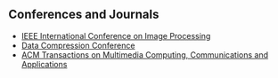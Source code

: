 ## Conferences and Journals

* [IEEE International Conference on Image Processing](http://ieeeicip.org)
* [Data Compression Conference](http://www.cs.brandeis.edu/~dcc/index.html)
* [ACM Transactions on Multimedia Computing, Communications and Applications](http://tomccap.acm.org)
